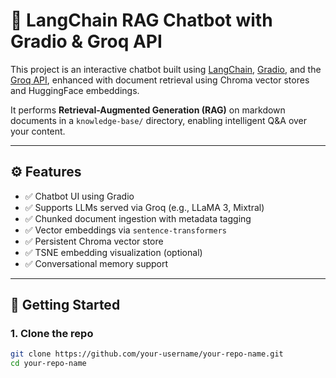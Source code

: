 # 💬 LangChain RAG Chatbot with Gradio & Groq API

This project is an interactive chatbot built using [LangChain](https://www.langchain.com/), [Gradio](https://gradio.app/), and the [Groq API](https://console.groq.com/), enhanced with document retrieval using Chroma vector stores and HuggingFace embeddings.

It performs **Retrieval-Augmented Generation (RAG)** on markdown documents in a `knowledge-base/` directory, enabling intelligent Q&A over your content.

---

## ⚙️ Features

- ✅ Chatbot UI using Gradio  
- ✅ Supports LLMs served via Groq (e.g., LLaMA 3, Mixtral)  
- ✅ Chunked document ingestion with metadata tagging  
- ✅ Vector embeddings via `sentence-transformers`  
- ✅ Persistent Chroma vector store  
- ✅ TSNE embedding visualization (optional)  
- ✅ Conversational memory support  

---

## 🚀 Getting Started

### 1. Clone the repo

```bash
git clone https://github.com/your-username/your-repo-name.git
cd your-repo-name
